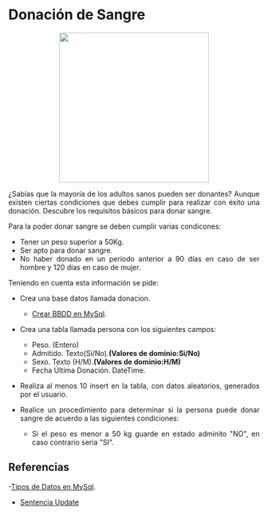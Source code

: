 <div align="justify">

# Donación de Sangre

<div align="center">
<img width="300" src="https://tiposdesangre.org/wp-content/uploads/2017/05/Descubre-los-requisitos-para-Donar-Sangre-768x727.jpg"/>

</div>

¿Sabías que la mayoría de los adultos sanos pueden ser  donantes? Aunque existen ciertas condiciones que debes cumplir para realizar con éxito una donación. Descubre los requisitos básicos para donar sangre.

Para la poder donar sangre se deben cumplir varias condicones:
- Tener un peso superior a 50Kg.
- Ser apto para donar sangre.
- No haber donado en un periodo anterior a 90 días en caso de ser hombre y 120 días en caso de mujer.

Teniendo en cuenta esta información se pide:
- Crea una base datos llamada donacion.
    - [Crear BBDD en MySql](https://dev.mysql.com/doc/refman/8.0/en/creating-database.html).
- Crea una tabla llamada persona con los siguientes campos:
    - Peso. (Entero)
    - Admitido. Texto(Si/No).__(Valores de dominio:Si/No)__
    - Sexo. Texto (H/M).__(Valores de dominio:H/M)__
    - Fecha Última Donación. DateTime.
- Realiza al menos 10 insert en la tabla, con datos aleatorios, generados por el usuario.

- Realice un procedimiento para determinar si la persona puede donar sangre de acuerdo a las siguientes condiciones:
 
   - Si el peso es menor a 50 kg guarde en estado adminito "NO", en caso contrario seria "SI".
  

## Referencias
-[Tipos de Datos en MySql](https://dev.mysql.com/doc/refman/8.0/en/data-types.html).
- [Sentencia Update](https://dev.mysql.com/doc/refman/8.0/en/update.html)

</div>